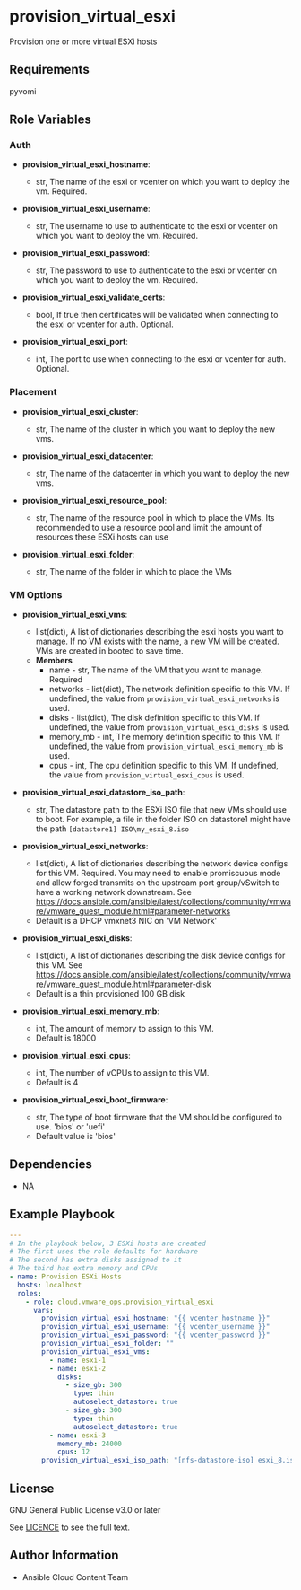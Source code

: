 # provision_virtual_esxi

Provision one or more virtual ESXi hosts

## Requirements

pyvomi

## Role Variables

### Auth
- **provision_virtual_esxi_hostname**:
  - str, The name of the esxi or vcenter on which you want to deploy the vm. Required.

- **provision_virtual_esxi_username**:
  - str, The username to use to authenticate to the esxi or vcenter on which you want to deploy the vm. Required.

- **provision_virtual_esxi_password**:
  - str, The password to use to authenticate to the esxi or vcenter on which you want to deploy the vm. Required.

- **provision_virtual_esxi_validate_certs**:
  - bool, If true then certificates will be validated when connecting to the esxi or vcenter for auth. Optional.

- **provision_virtual_esxi_port**:
  - int, The port to use when connecting to the esxi or vcenter for auth. Optional.

### Placement
- **provision_virtual_esxi_cluster**:
  - str, The name of the cluster in which you want to deploy the new vms.

- **provision_virtual_esxi_datacenter**:
  - str, The name of the datacenter in which you want to deploy the new vms.

- **provision_virtual_esxi_resource_pool**:
  - str, The name of the resource pool in which to place the VMs. Its recommended to use a resource pool and limit the amount of resources these ESXi hosts can use

- **provision_virtual_esxi_folder**:
  - str, The name of the folder in which to place the VMs


### VM Options
- **provision_virtual_esxi_vms**:
  - list(dict), A list of dictionaries describing the esxi hosts you want to manage. If no VM exists with the name, a new VM will be created. VMs are created in booted to save time.
  - **Members**
    - name - str, The name of the VM that you want to manage. Required
    - networks - list(dict), The network definition specific to this VM. If undefined, the value from `provision_virtual_esxi_networks` is used.
    - disks - list(dict), The disk definition specific to this VM. If undefined, the value from `provision_virtual_esxi_disks` is used.
    - memory_mb - int, The memory definition specific to this VM. If undefined, the value from `provision_virtual_esxi_memory_mb` is used.
    - cpus - int, The cpu definition specific to this VM. If undefined, the value from `provision_virtual_esxi_cpus` is used.

- **provision_virtual_esxi_datastore_iso_path**:
  - str, The datastore path to the ESXi ISO file that new VMs should use to boot. For example, a file in the folder ISO on datastore1 might have the path `[datastore1] ISO\my_esxi_8.iso`

- **provision_virtual_esxi_networks**:
  - list(dict), A list of dictionaries describing the network device configs for this VM. Required. You may need to enable promiscuous mode and allow forged transmits on the upstream port group/vSwitch to have a working network downstream. See https://docs.ansible.com/ansible/latest/collections/community/vmware/vmware_guest_module.html#parameter-networks
  - Default is a DHCP vmxnet3 NIC on 'VM Network'

- **provision_virtual_esxi_disks**:
  - list(dict), A list of dictionaries describing the disk device configs for this VM. See https://docs.ansible.com/ansible/latest/collections/community/vmware/vmware_guest_module.html#parameter-disk
  - Default is a thin provisioned 100 GB disk

- **provision_virtual_esxi_memory_mb**:
  - int, The amount of memory to assign to this VM.
  - Default is 18000

- **provision_virtual_esxi_cpus**:
  - int, The number of vCPUs to assign to this VM.
  - Default is 4

- **provision_virtual_esxi_boot_firmware**:
  - str, The type of boot firmware that the VM should be configured to use. 'bios' or 'uefi'
  - Default value is 'bios'


## Dependencies

- NA

## Example Playbook
```yaml
---
# In the playbook below, 3 ESXi hosts are created
# The first uses the role defaults for hardware
# The second has extra disks assigned to it
# The third has extra memory and CPUs
- name: Provision ESXi Hosts
  hosts: localhost
  roles:
    - role: cloud.vmware_ops.provision_virtual_esxi
      vars:
        provision_virtual_esxi_hostname: "{{ vcenter_hostname }}"
        provision_virtual_esxi_username: "{{ vcenter_username }}"
        provision_virtual_esxi_password: "{{ vcenter_password }}"
        provision_virtual_esxi_folder: ""
        provision_virtual_esxi_vms:
          - name: esxi-1
          - name: esxi-2
            disks:
              - size_gb: 300
                type: thin
                autoselect_datastore: true
              - size_gb: 300
                type: thin
                autoselect_datastore: true
          - name: esxi-3
            memory_mb: 24000
            cpus: 12
        provision_virtual_esxi_iso_path: "[nfs-datastore-iso] esxi_8.iso"
```

License
-------

GNU General Public License v3.0 or later

See [LICENCE](https://github.com/ansible-collections/cloud.aws_troubleshooting/blob/main/LICENSE) to see the full text.

Author Information
------------------

- Ansible Cloud Content Team
